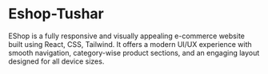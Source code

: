 # Eshop-Tushar
EShop is a fully responsive and visually appealing e-commerce website built using React, CSS, Tailwind. It offers a modern UI/UX experience with smooth navigation, category-wise product sections, and an engaging layout designed for all device sizes.
